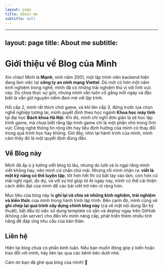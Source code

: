 ```yaml
---
layout: page
title: About me
subtitle: null
---
```

---
layout: page
title: About me
subtitle:
---
# Giới thiệu về Blog của Mình

Xin chào! Mình là **Mạnh**, sinh năm 2001, một lập trình viên backend hiện đang làm việc tại **công ty an ninh mạng Viettel**. Dù mới có hơn một năm kinh nghiệm trong nghề, mình đã có những trải nghiệm thú vị với lĩnh vực này. Dù chưa thực sự giỏi, nhưng mình vẫn luôn cố gắng mỗi ngày và đặc biệt là vẫn giữ nguyên niềm đam mê với lập trình.

Hồi cấp 2, mình rất thích chơi game, và khi lên cấp 3, đứng trước lựa chọn nghề nghiệp tương lai, mình quyết định theo học ngành **Khoa học máy tính** tại đại học **Bách khoa Hà Nội**. Khi đó, mình chỉ nghĩ đơn giản là sẽ học lập trình game, mà chưa biết rằng lập trình game chỉ là một phần nhỏ trong lĩnh vực Công nghệ thông tin rộng lớn hay liệu định hướng của mình có thay đổi trong quá trình học hay không. Giờ đây, nhìn lại hành trình của mình, mình cảm thấy đó là một quyết định đúng đắn.

## Về Blog này

Mình đã ấp ủ ý tưởng viết blog từ lâu, nhưng do lười và lo ngại rằng mình viết không hay, nên mình cứ chần chừ mãi. Nhưng rồi mình nhận ra: **viết là một kỹ năng có thể luyện tập**, tốt hơn hết thì cứ bắt tay vào làm, còn hơn cứ mãi nghĩ ngợi, do dự, và với sự trợ giúp từ AI ngày nay, mình có thể cải thiện cách diễn đạt của mình để các bài viết trở nên rõ ràng hơn.

Mục tiêu của blog này là **ghi lại và chia sẻ những kinh nghiệm, trải nghiệm và kiến thức** của mình trong hành trình lập trình. Bên cạnh đó, mình cũng sẽ **ghi chép lại quá trình xây dựng chính blog này** (cả về mặt nội dung lẫn kỹ thuât), bắt đầu từ việc sử dụng template có sẵn và deploy ngay trên GitHub (không cần server) cho đến khi mình nâng cấp, phát triển thêm nhiều tính năng để đáp ứng nhu cầu của bản thân.

## Liên hệ

Hiện tại blog chưa có phần bình luận. Nếu bạn muốn đóng góp ý kiến hoặc trao đổi với mình, hãy liên lạc qua các kênh bên dưới nhé.

Cảm ơn bạn đã ghé qua blog của mình! 🚀
